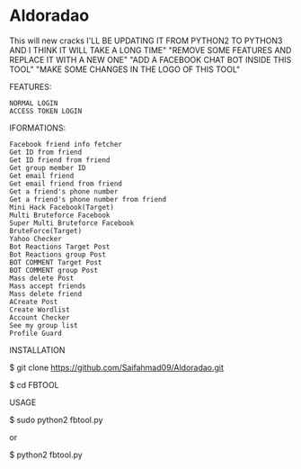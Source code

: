 # Aldoradao
This will new  cracks 
I'LL BE UPDATING IT FROM PYTHON2 TO PYTHON3 AND I THINK IT WILL TAKE A LONG TIME"
"REMOVE SOME FEATURES AND REPLACE IT WITH A NEW ONE"
"ADD A FACEBOOK CHAT BOT INSIDE THIS TOOL"
"MAKE SOME CHANGES IN THE LOGO OF THIS TOOL"





FEATURES:

    NORMAL LOGIN
    ACCESS TOKEN LOGIN

IFORMATIONS:

    Facebook friend info fetcher
    Get ID from friend
    Get ID friend from friend
    Get group member ID
    Get email friend
    Get email friend from friend
    Get a friend's phone number
    Get a friend's phone number from friend
    Mini Hack Facebook(Target)
    Multi Bruteforce Facebook
    Super Multi Bruteforce Facebook
    BruteForce(Target)
    Yahoo Checker
    Bot Reactions Target Post
    Bot Reactions group Post
    BOT COMMENT Target Post
    BOT COMMENT group Post
    Mass delete Post
    Mass accept friends
    Mass delete friend
    ACreate Post
    Create Wordlist
    Account Checker
    See my group list
    Profile Guard

INSTALLATION

$ git clone  https://github.com/Saifahmad09/Aldoradao.git

$ cd FBTOOL

USAGE

$ sudo python2 fbtool.py

or

$ python2 fbtool.py
